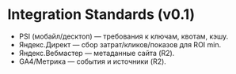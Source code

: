 # Integration Standards (v0.1)
- PSI (мобайл/десктоп) — требования к ключам, квотам, кэшу.
- Яндекс.Директ — сбор затрат/кликов/показов для ROI min.
- Яндекс.Вебмастер — метаданные сайта (R2).
- GA4/Метрика — события и источники (R2).
